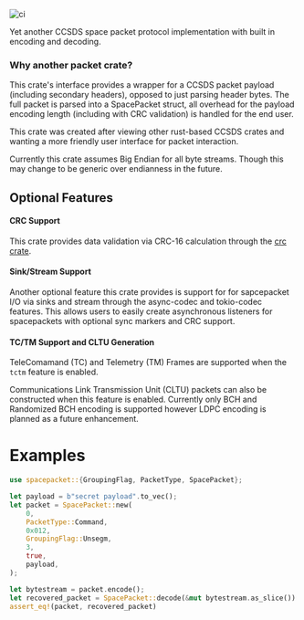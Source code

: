 ![ci](https://github.com/ASU-Cubesat/spacepacket/actions/workflows/build_and_test.yaml/badge.svg)

Yet another CCSDS space packet protocol implementation with built in encoding and decoding.

### Why another packet crate?
This crate's interface provides a wrapper for a CCSDS packet payload (including secondary headers), opposed to just parsing header bytes.
The full packet is parsed into a SpacePacket struct, all overhead for the payload encoding length (including with CRC validation) is handled for the end user.

This crate was created after viewing other rust-based CCSDS crates and wanting a more friendly user interface for packet interaction.

Currently this crate assumes Big Endian for all byte streams. Though this may change to be generic over endianness in the future.


## Optional Features
#### CRC Support
This crate provides data validation via CRC-16 calculation through the [crc crate](https://github.com/mrhooray/crc-rs).
#### Sink/Stream Support
Another optional feature this crate provides is support for for sapcepacket I/O via sinks and stream through the async-codec and tokio-codec features.
This allows users to easily create asynchronous listeners for spacepackets with optional sync markers and CRC support.
#### TC/TM Support and CLTU Generation
TeleComamand (TC) and Telemetry (TM) Frames are supported when the `tctm` feature is enabled.

Communications Link Transmission Unit (CLTU) packets can also be constructed
when this feature is enabled. Currently only BCH and Randomized BCH
encoding is supported however LDPC encoding is planned as a future enhancement.


# Examples
```rust
use spacepacket::{GroupingFlag, PacketType, SpacePacket};

let payload = b"secret payload".to_vec();
let packet = SpacePacket::new(
    0,
    PacketType::Command,
    0x012,
    GroupingFlag::Unsegm,
    3,
    true,
    payload,
);

let bytestream = packet.encode();
let recovered_packet = SpacePacket::decode(&mut bytestream.as_slice()).unwrap();
assert_eq!(packet, recovered_packet)
```
